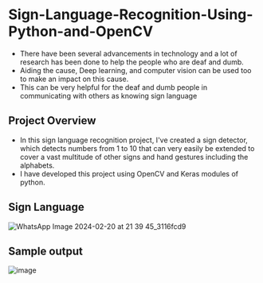 # Sign-Language-Recognition-Using-Python-and-OpenCV

* There have been several advancements in technology and a lot of research has been done to help the people who are deaf and dumb.
* Aiding the cause, Deep learning, and computer vision can be used too to make an impact on this cause.
* This can be very helpful for the deaf and dumb people in communicating with others as knowing sign language

## Project Overview
* In this sign language recognition project, I've created a sign detector, which detects numbers from 1 to 10 that can very easily be extended to cover a vast multitude of other signs and hand gestures including the alphabets.
* I have developed this project using OpenCV and Keras modules of python.

## Sign Language 
![WhatsApp Image 2024-02-20 at 21 39 45_3116fcd9](https://github.com/Lordsongnanadurai/Sign_Language_Translator/assets/133556791/27e10f0e-9d62-4b48-90a5-8842b88a6866)

## Sample output
![image](https://github.com/Lordsongnanadurai/Sign_Language_Translator/assets/133556791/9ac9249f-18bb-45bd-857a-18379e72adbd)

